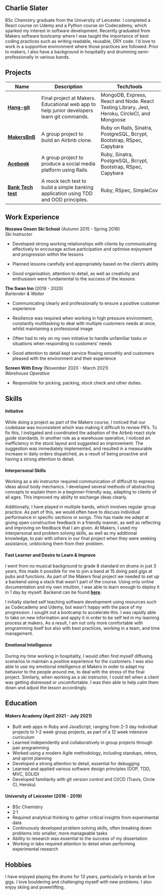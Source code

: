## Charlie Slater

BSc Chemistry graduate from the University of Leicester. I completed a React course on Udemy and a Python course on Codecademy, which sparked my interest in software development. Recently graduated from Makers software bootcamp where I was taught the importance of best coding practices such as writing readable, reusable, DRY code. I'd love to work in a supportive environment where those practices are followed. Prior to makers, I also have a background in hospitality and drumming semi-professionally in various bands.

## Projects

| Name                                                               | Description                                                                                | Tech/tools                                                                                    |
| ------------------------------------------------------------------ | ------------------------------------------------------------------------------------------ | --------------------------------------------------------------------------------------------- |
| [**Hang-git**](https://github.com/cms718/hang-git)                 | Final project at Makers. Educational web app to help junior developers learn git commands. | MongoDB, Express, React and Node. React Testing Library, Jest, Heroku, CircleCI, and Mongoose |
| [**MakersBnB**](https://github.com/cms718/makersbnb)               | A group project to build an Airbnb clone.                                                  | Ruby on Rails, Sinatra, PostgreSQL, Bcrypt, Bootstrap, RSpec, Capybara                        |
| [**Acebook**](https://github.com/cms718/acebook-rails-The-Wallies) | A group project to produce a social media platform using Rails.                            | Ruby, Sinatra, PostgreSQL, Bcrypt, Bootstrap, RSpec, Capybara                                 |
| [**Bank Tech test**](https://github.com/cms718/bank-tech-test)     | A mock tech test to build a simple banking application using TDD and OOD principles.       | Ruby, RSpec, SimpleCov                                                                        |

## Work Experience

**Nozawa Onsen Ski School** (Autumn 2015 - Spring 2016)  
_Ski Instructor_

- Developed strong working relationships with clients by communicating effectively to encourage active participation and optimise enjoyment and progression within the lessons

- Planned lessons carefully and appropriately based on the client’s ability

- Good organisation, attention to detail, as well as creativity and enthusiasm were fundamental to the success of the lessons

**The Swan Inn** (2019 - 2020)  
_Bartender & Waiter_

- Communicating clearly and professionally to ensure a positive customer experience

- Resilience was required when working in high pressure environment, constantly multitasking to deal with multiple customers needs at once, whilst maintaining a professional image

- Often had to rely on my own initiative to handle unfamiliar tasks or situations when responding to customers' needs

- Good attention to detail kept service flowing smoothly and customers pleased with the environment and their experience

**Screen With Envy** (November 2020 - March 2021)  
_Warehouse Operative_

- Responsible for picking, packing, stock check and other duties.

## Skills

#### Initiative

While doing a project as part of the Makers course, I noticed that our codebase was inconsistent which was making it difficult to review PR’s. To fix this, I instigated and coordinated the adoption of the Airbnb react style guide standards. In another role as a warehouse operative, I noticed an inefficiency in the stock layout and suggested an improvement. The suggestion was immediately implemented, and resulted in a measurable increase in daily orders dispatched, as a result of being proactive and having a strong attention to detail.

#### Interpersonal Skills

Working as a ski instructor required communication of difficult to express ideas about body mechanics. I developed several methods of abstracting concepts to explain them in a beginner-friendly way, adapting to clients of all ages. This improved my ability to exchange ideas clearly.

Additionally, I have played in multiple bands, which involves regular group practice. As part of this, we would often have to discuss individual performance in specific sections or songs. This has made me adept at giving open constructive feedback in a friendly manner, as well as reflecting and improving on feedback that I am given. At Makers, I used my interpersonal and problem solving skills, as well as my additional knowledge, to pair with others in our final project when they were seeking assistance, unblocking them from their problem.

#### Fast Learner and Desire to Learn & Improve

I went from no musical background to grade 8 standard on drums in just 3 years, this made it possible for me to join a band at 15 doing paid gigs at pubs and functions. As part of the Makers final project we needed to set up a backend using a stack that wasn't part of the course. Using only online documentation and my own intuition, I was able to learn enough to deploy it in 1 day by myself. Backend can be found [**here**](https://github.com/cms718/hang-git-backend).

I initially started self teaching software development using resources such as Codecademy and Udemy, but wasn't happy with the pace of my progression. I sought out a bootcamp to accelerate this. I was rapidly able to take on new information and apply it in order to be self led in my learning process at makers. As a result, I am not only more comfortable with programming itself but also with best practices, working in a team, and time management.

#### Emotional Intelligence

During my time working in hospitality, I would often find myself diffusing scenarios to maintain a positive experience for the customers. I was also able to use my emotional intelligence at Makers in order to adapt my behavior to the people around me, to deal with the stress of the final project. Similarly, when working as a ski instructor, I could tell when a client was getting distressed or uncomfortable. I was then able to help calm them down and adjust the lesson accordingly.

## Education

#### Makers Academy (April 2021 - July 2021)

- Built web apps in Ruby and JavaScript, ranging from 2-3 day individual projects to 1-2 week group projects, as part of a 12 week intensive curriculum
- Learned independently and collaboratively in group projects through pair programming
- Worked using a modern Agile methodology, including standups, retros, and sprint planning
- Developed a strong attention to detail, essential for debugging
- Learned and applied various software design principles (OOP, TDD, MVC, SOLID)
- Developed familiarity with git version control and CI/CD (Travis, Circle CI, Heroku)

#### University of Leicester (2016 - 2019)

- BSc Chemistry
- 2:1
- Required analytical thinking to gather critical insights from experimental data
- Continuously developed problem solving skills, often breaking down problems into smaller, more manageable tasks
- Ability to research was essential to the success of my dissertation
- Working in labs required attention to detail when performing experimental research

## Hobbies

I have enjoyed playing the drums for 13 years, particularly in bands at live gigs. I love bouldering and challenging myself with new problems. I also enjoy skiing and powerlifting.
